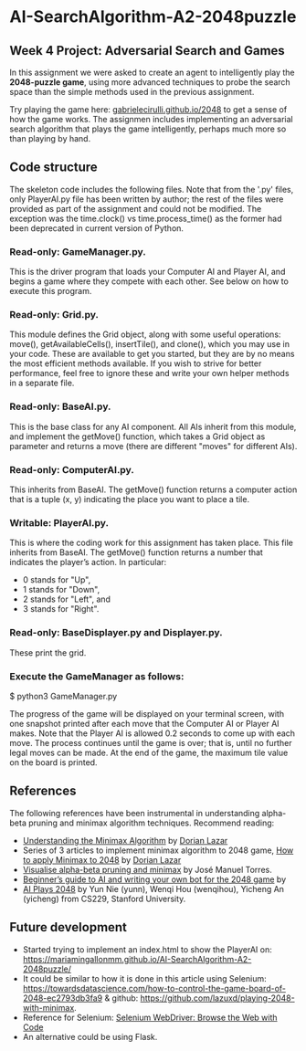 # AI-SearchAlgorithm-A2-2048puzzle
## Week 4 Project: Adversarial Search and Games
In this assignment we were asked to create an agent to intelligently play the **2048-puzzle game**, using more advanced techniques to probe the search space than the simple methods used in the previous assignment. 

Try playing the game here: [gabrielecirulli.github.io/2048](https://gabrielecirulli.github.io/2048) to get a sense of how the game works. 
The assignmen includes implementing an adversarial search algorithm that plays the game intelligently, perhaps much more so than playing by hand.

## Code structure
The skeleton code includes the following files. Note that from the '.py' files, only PlayerAI.py file has been written by author; the rest of the files were provided as part of the assignment and could not be modified. The exception was the time.clock() vs time.process_time() as the former had been deprecated in current version of Python. 

### Read-only: GameManager.py. 
This is the driver program that loads your Computer AI and Player AI, and begins a game where they compete with each other. See below on how to execute this program.

### Read-only: Grid.py. 
This module defines the Grid object, along with some useful operations: move(), getAvailableCells(), insertTile(), and clone(), which you may use in your code. These are available to get you started, but they are by no means the most efficient methods available. If you wish to strive for better performance, feel free to ignore these and write your own helper methods in a separate file.

### Read-only: BaseAI.py. 
This is the base class for any AI component. All AIs inherit from this module, and implement the getMove() function, which takes a Grid object as parameter and returns a move (there are different "moves" for different AIs).


### Read-only: ComputerAI.py. 
This inherits from BaseAI. The getMove() function returns a computer action that is a tuple (x, y) indicating the place you want to place a tile.


### Writable: PlayerAI.py. 
This is where the coding work for this assignment has taken place. This file inherits from BaseAI. The getMove() function returns a number that indicates the player’s action. In particular: 
- 0 stands for "Up", 
- 1 stands for "Down", 
- 2 stands for "Left", and 
- 3 stands for "Right". 


### Read-only: BaseDisplayer.py and Displayer.py. 
These print the grid.

### Execute the GameManager as follows:

$ python3 GameManager.py

The progress of the game will be displayed on your terminal screen, with one snapshot printed after each move that the Computer AI or Player AI makes. Note that the Player AI is allowed 0.2 seconds to come up with each move. The process continues until the game is over; that is, until no further legal moves can be made. At the end of the game, the maximum tile value on the board is printed.

## References
The following references have been instrumental in understanding alpha-beta pruning and minimax algorithm techniques. Recommend reading:
- [Understanding the Minimax Algorithm](https://towardsdatascience.com/understanding-the-minimax-algorithm-726582e4f2c6) by [Dorian Lazar](https://medium.com/@dorianlazar)
- Series of 3 articles to implement minimax algorithm to 2048 game, [How to apply Minimax to 2048](https://towardsdatascience.com/playing-2048-with-minimax-algorithm-1-d214b136bffb) by [Dorian Lazar](https://medium.com/@dorianlazar)
- [Visualise alpha-beta pruning and minimax](http://homepage.ufp.pt/jtorres/ensino/ia/alfabeta.html) by José Manuel Torres.
- [Beginner’s guide to AI and writing your own bot for the 2048 game](https://medium.com/@bartoszzadrony/beginners-guide-to-ai-and-writing-your-own-bot-for-the-2048-game-4b8083faaf53) by 
- [AI Plays 2048](http://cs229.stanford.edu/proj2016/report/NieHouAn-AIPlays2048-report.pdf) by Yun Nie (yunn), Wenqi Hou (wenqihou), Yicheng An (yicheng) from CS229, Stanford University.

## Future development

- Started trying to implement an index.html to show the PlayerAI on:
https://mariamingallonmm.github.io/AI-SearchAlgorithm-A2-2048puzzle/
- It could be similar to how it is done in this article using Selenium: https://towardsdatascience.com/how-to-control-the-game-board-of-2048-ec2793db3fa9 & github: https://github.com/lazuxd/playing-2048-with-minimax.
- Reference for Selenium: [Selenium WebDriver: Browse the Web with Code](https://medium.com/towards-artificial-intelligence/selenium-webdriver-browse-the-web-with-code-f064d3556a8)
- An alternative could be using Flask.
